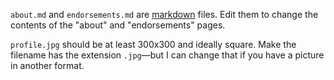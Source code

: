 `about.md` and `endorsements.md` are [markdown](https://guides.github.com/pdfs/markdown-cheatsheet-online.pdf) files. Edit them to change the contents of the "about" and "endorsements" pages.

`profile.jpg` should be at least 300x300 and ideally square. Make the filename has the extension `.jpg`&mdash;but I can change that if you have a picture in another format.
